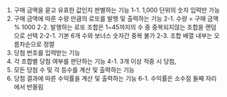 1. 구매 금액을 묻고 유효한 값인지 판별하는 기능
1-1. 1,000 단위의 숫자 입력만 가능
2. 구매 금액에 따른 수량 만큼의 로또를 발행 및 출력하는 기능
2-1. 수량 = 구매 금액 % 1000
2-2. 발행하는 로또 조합은 1~45까지의 수 중 중복되지않는 조합을 랜덤으로 선택
2-2-1. 기본 6개 수와 보너스 숫자간 중복 불가
2-3. 조합 배열 내부는 오름차순으로 정렬
3. 당첨 번호를 입력받는 기능
4. 각 조합별 당첨 여부를 판단하는 기능
4-1. 3개 이상 적중 시 당첨, 
5. 모든 당첨 수 및 각 등수를 계산 및 출력하는 기능
6. 당첨 결과에 따른 수익률을 계산 및 출력하는 기능 
6-1. 수익률은 소수점 둘째 자리에서 반올림